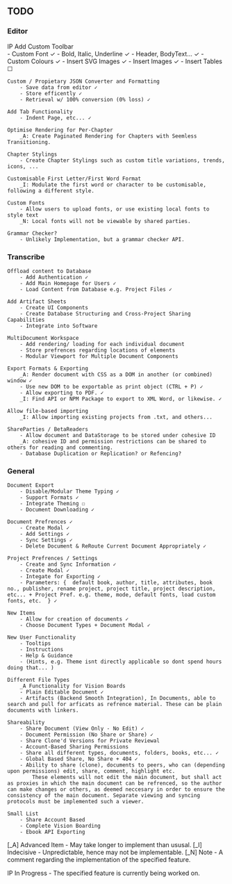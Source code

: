 ## TODO

### Editor
IP  Add Custom Toolbar                         
        - Custom Font ✓
        - Bold, Italic, Underline ✓
        - Header, BodyText... ✓
        - Custom Colours    ✓
        - Insert SVG Images ✓
        - Insert Images     ✓
        - Insert Tables     ☐
    
    Custom / Propietary JSON Converter and Formatting
        - Save data from editor ✓
        - Store efficently ✓
        - Retrieval w/ 100% conversion (0% loss) ✓

    Add Tab Functionality 
        - Indent Page, etc... ✓

    Optimise Rendering for Per-Chapter
        _A: Create Paginated Rendering for Chapters with Seemless Transitioning.

    Chapter Stylings
        - Create Chapter Stylings such as custom title variations, trends, icons, ...

    Customisable First Letter/First Word Format
        _I: Modulate the first word or character to be customisable, following a different style.

    Custom Fonts
        - Allow users to upload fonts, or use existing local fonts to style text
        _N: Local fonts will not be viewable by shared parties.

    Grammar Checker?
        - Unlikely Implementation, but a grammar checker API.
    

### Transcribe 
    Offload content to Database
        - Add Authentication ✓
        - Add Main Homepage for Users ✓
        - Load Content from Database e.g. Project Files ✓

    Add Artifact Sheets
        - Create UI Components
        - Create Database Structuring and Cross-Project Sharing Capabilities
        - Integrate into Software

    MultiDocument Workspace
        - Add rendering/ loading for each individual document
        - Store prefrences regarding locations of elements
        - Modular Viewport for Multiple Document Components

    Export Formats & Exporting
        _A: Render document with CSS as a DOM in another (or combined) window ✓
        - Use new DOM to be exportable as print object (CTRL + P) ✓
        - Allow exporting to PDF. ✓
        _I: Find API or NPM Package to export to XML Word, or likewise. ✓

    Allow file-based importing
        _I: Allow importing existing projects from .txt, and others...

    ShareParties / BetaReaders
        - Allow document and DataStorage to be stored under cohesive ID
        _A: cohesive ID and permission restrictions can be shared to others for reading and commenting.
        - Database Duplication or Replication? or Refencing?

### General
    Document Export
        - Disable/Modular Theme Typing ✓
        - Support Formats ✓
        - Integrate Theming ☐
        - Document Downloading ✓

    Document Prefrences ✓
        - Create Modal ✓
        - Add Settings ✓
        - Sync Settings ✓
        - Delete Document & ReRoute Current Document Appropriately ✓

    Project Prefrences / Settings
        - Create and Sync Information ✓
        - Create Modal ✓
        - Integate for Exporting ✓
        - Parameters: {  default book, author, title, attributes, book no., publisher, rename project, project title, project description, etc... + Project Pref. e.g. theme, mode, default fonts, load custom fonts, etc.  } ✓

    New Items
        - Allow for creation of documents ✓
        - Choose Document Types + Document Modal ✓

    New User Functionality
        - Tooltips
        - Instructions
        - Help & Guidance
        - (Hints, e.g. Theme isnt directly applicable so dont spend hours doing that... )

    Different File Types
        _A Functionality for Vision Boards 
        - Plain Editable Document ✓
        - Artifacts (Backend Smooth Integration), In Documents, able to search and pull for arficats as refrence material. These can be plain documents with linkers.

    Shareability
        - Share Document (View Only - No Edit) ✓
        - Document Permission (No Share or Share) ✓
        - Share Clone'd Versions for Private Reviewal 
        - Account-Based Sharing Permissions
        - Share all different types, documents, folders, books, etc... ✓
        - Global Based Share, No Share + 404 ✓
        - Ability to share (clone), documents to peers, who can (depending upon permissions) edit, share, comment, highlight etc.
            These elements will not edit the main document, but shall act as proxies in which the main document can be refrenced, so the author can make changes or others, as deemed neccesary in order to ensure the consistency of the main document. Separate viewing and syncing protocols must be implemented such a viewer.

    Small List
        - Share Account Based
        - Complete Vision Boarding
        - Ebook API Exporting

[_A] Advanced Item - May take longer to implement than ususal.
[_I] Indecisive - Unpredictable, hence may not be implementable.
[_N] Note - A comment regarding the implementation of the specified feature.

IP In Progress - The specified feature is currently being worked on.
